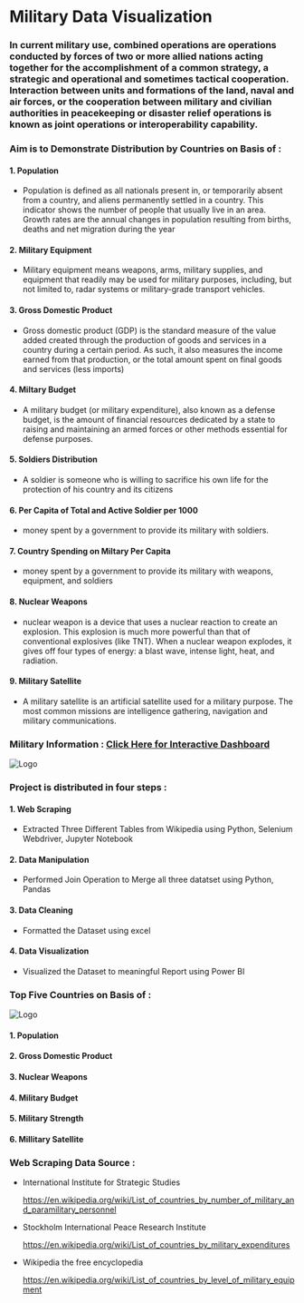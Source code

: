 
# Military Data Visualization 
### In current military use, combined operations are operations conducted by forces of two or more allied nations acting together for the accomplishment of a common strategy, a strategic and operational and sometimes tactical cooperation. Interaction between units and formations of the land, naval and air forces, or the cooperation between military and civilian authorities in peacekeeping or disaster relief operations is known as joint operations or interoperability capability.



### Aim is to Demonstrate Distribution by Countries on Basis of :
#### 1. Population
 - Population is defined as all nationals present in, or temporarily absent from a country, and aliens permanently settled in a country. This indicator shows the number of people that usually live in an area. Growth rates are the annual changes in population resulting from births, deaths and net migration during the year
#### 2. Military Equipment
 - Military equipment means weapons, arms, military supplies, and equipment that readily may be used for military purposes, including, but not limited to, radar systems or military-grade transport vehicles.
#### 3. Gross Domestic Product
 - Gross domestic product (GDP) is the standard measure of the value added created through the production of goods and services in a country during a certain period. As such, it also measures the income earned from that production, or the total amount spent on final goods and services (less imports)
#### 4. Miltary Budget
 - A military budget (or military expenditure), also known as a defense budget, is the amount of financial resources dedicated by a state to raising and maintaining an armed forces or other methods essential for defense purposes.
#### 5. Soldiers Distribution
 -  A soldier is someone who is willing to sacrifice his own life for the protection of his country and its citizens
#### 6. Per Capita of Total and Active Soldier per 1000
 - money spent by a government to provide its military with soldiers.
#### 7. Country Spending on Miltary Per Capita
 - money spent by a government to provide its military with weapons, equipment, and soldiers
#### 8. Nuclear Weapons
 - nuclear weapon is a device that uses a nuclear reaction to create an explosion. This explosion is much more powerful than that of conventional explosives (like TNT). When a nuclear weapon explodes, it gives off four types of energy: a blast wave, intense light, heat, and radiation.
#### 9. Military Satellite
 - A military satellite is an artificial satellite used for a military purpose. The most common missions are intelligence gathering, navigation and military communications.


### Military Information : [Click Here for Interactive Dashboard](https://app.powerbi.com/view?r=eyJrIjoiNWM0YjI4YzgtZjllZS00YzczLWEwYzEtYWZhZWUwYzgzMjlkIiwidCI6IjAwMTM5NDg3LWRkNDUtNDQ2MS04OWU0LWViZWI1NzgxYmRlOCJ9&pageName=ReportSectione90641e03553077b60d4)
![Logo](https://github.com/Sohail00786/Power-BI/blob/98a2dfe652077d375a7a3e2268f4345c5bbbecdd/Untitled.gif)

### Project is distributed in four steps :
#### 1. Web Scraping 
 - Extracted Three Different Tables from Wikipedia using Python, Selenium Webdriver, Jupyter Notebook
#### 2. Data Manipulation
 - Performed Join Operation to Merge all three datatset using Python, Pandas
#### 3. Data Cleaning
 - Formatted the Dataset using excel
#### 4. Data Visualization
 - Visualized the Dataset to meaningful Report using Power BI




### Top Five Countries on Basis of :

![Logo](https://github.com/Sohail00786/Power-BI/blob/3286b4053aad6b0f20b692d618baf238eebf8727/Military-Data-Visualization/Dashboard%202.gif)

#### 1. Population
 
#### 2. Gross Domestic Product
 
#### 3. Nuclear Weapons
 
#### 4. Military Budget
 
#### 5. Military Strength
 
#### 6. Millitary Satellite
 






### Web Scraping Data Source :

- International Institute for Strategic Studies

   https://en.wikipedia.org/wiki/List_of_countries_by_number_of_military_and_paramilitary_personnel
   
- Stockholm International Peace Research Institute

   https://en.wikipedia.org/wiki/List_of_countries_by_military_expenditures
   
- Wikipedia the free encyclopedia 

  https://en.wikipedia.org/wiki/List_of_countries_by_level_of_military_equipment
   
